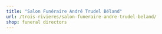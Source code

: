```yaml
---
title: "Salon Funéraire André Trudel Béland"
url: /trois-rivieres/salon-funeraire-andre-trudel-beland/
shop: funeral directors
---
```

